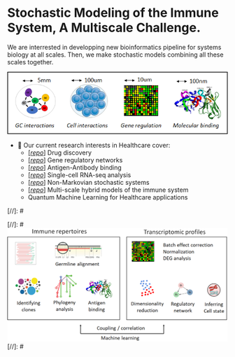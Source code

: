 
# Stochastic Modeling of the Immune System, A Multiscale Challenge.
We are interrested in developping new bioinformatics pipeline for systems biology at all scales. Then, we make stochastic models combining all these scales together.

<p align="left">
  <img src="https://github.com/AI-SysBio/.github/blob/main/profile/Multiscale.png" width=700>
</p>

* 🔭  Our current research interests in Healthcare cover:
  * [[*repo*]](https://github.com/Aurelien-Pelissier/RA-drug-discovery) Drug discovery
  * [[*repo*]](https://github.com/Aurelien-Pelissier/RA-drug-discovery) Gene regulatory networks
  * [[*repo*]](https://github.com/Aurelien-Pelissier/Ab-binding) Antigen-Antibody binding
  * [[*repo*]](https://github.com/Aurelien-Pelissier/cdiversity) Single-cell RNA-seq analysis
  * [[*repo*]](https://github.com/Aurelien-Pelissier/REGIR) Non-Markovian stochastic systems
  * [[*repo*]](https://github.com/Aurelien-Pelissier/Germinal-Center) Multi-scale hybrid models of the immune system
  * Quantum Machine Learning for Healthcare applications
 
 [//]: # <p align="left">
 [//]: #  <img src="https://github.com/AI-SysBio/.github/blob/main/profile/bioinfo.png" width=700>
 [//]: # </p>
